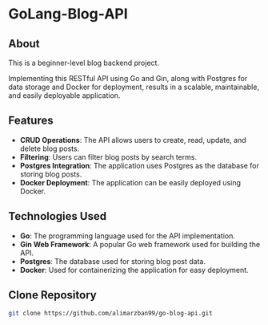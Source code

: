 # GoLang-Blog-API

## About
This is a beginner-level blog backend project.

Implementing this RESTful API using Go and Gin, along with Postgres for data storage and Docker for deployment, results in a scalable, maintainable, and easily deployable application.

## Features
- **CRUD Operations**: The API allows users to create, read, update, and delete blog posts.
- **Filtering**: Users can filter blog posts by search terms.
- **Postgres Integration**: The application uses Postgres as the database for storing blog posts.
- **Docker Deployment**: The application can be easily deployed using Docker.

## Technologies Used
- **Go**: The programming language used for the API implementation.
- **Gin Web Framework**: A popular Go web framework used for building the API.
- **Postgres**: The  database used for storing blog post data.
- **Docker**: Used for containerizing the application for easy deployment.

## Clone Repository

```bash
git clone https://github.com/alimarzban99/go-blog-api.git
```